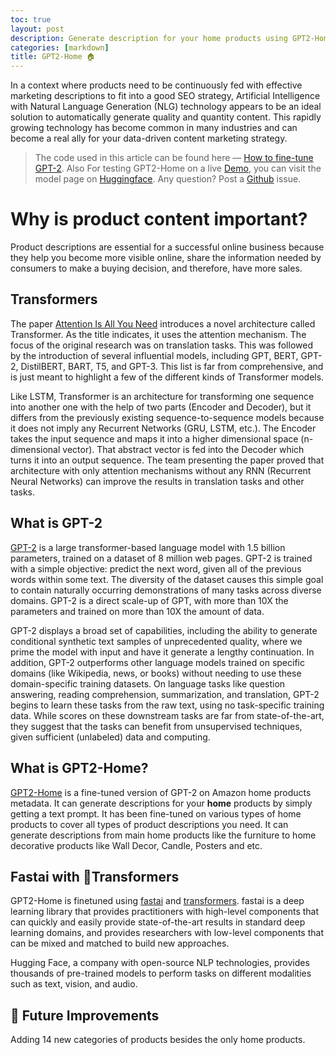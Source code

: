 ```yaml
---
toc: true
layout: post
description: Generate description for your home products using GPT2-Home!
categories: [markdown]
title: GPT2-Home 🏠 
---
```

In a context where products need to be continuously fed with effective marketing descriptions to fit into a good SEO strategy, Artificial Intelligence with Natural Language Generation (NLG) technology appears to be an ideal solution to automatically generate quality and quantity content. This rapidly growing technology has become common in many industries and can become a real ally for your data-driven content marketing strategy.

> The code used in this article can be found here — [How to fine-tune GPT-2](https://docs.fast.ai/tutorial.transformers.html).
Also For testing GPT2-Home on a live [Demo](https://huggingface.co/spaces/HamidRezaAttar/gpt2-home), you can visit the model page on [Huggingface](https://huggingface.co/HamidRezaAttar/gpt2-product-description-generator).
Any question? Post a [Github](https://github.com/HamidRezaAttar/GPT2-Home) issue.

### [](https://huggingface.co/HamidRezaAttar/gpt2-product-description-generator#how-to-use)

# Why is product content important?

Product descriptions are essential for a successful online business because they help you become more visible online, share the information needed by consumers to make a buying decision, and therefore, have more sales.

## Transformers

The paper [Attention Is All You Need](https://arxiv.org/abs/1706.03762) introduces a novel architecture called Transformer. As the title indicates, it uses the attention mechanism. The focus of the original research was on translation tasks. This was followed by the introduction of several influential models, including GPT, BERT, GPT-2, DistilBERT, BART, T5, and GPT-3. This list is far from comprehensive, and is just meant to highlight a few of the different kinds of Transformer models.

Like LSTM, Transformer is an architecture for transforming one sequence into another one with the help of two parts (Encoder and Decoder), but it differs from the previously existing sequence-to-sequence models because it does not imply any Recurrent Networks (GRU, LSTM, etc.). The Encoder takes the input sequence and maps it into a higher dimensional space (n-dimensional vector). That abstract vector is fed into the Decoder which turns it into an output sequence. The team presenting the paper proved that architecture with only attention mechanisms without any RNN (Recurrent Neural Networks) can improve the results in translation tasks and other tasks.

## What is GPT-2

[GPT-2](https://openai.com/blog/better-language-models/) is a large transformer-based language model with 1.5 billion parameters, trained on a dataset of 8 million web pages. GPT-2 is trained with a simple objective: predict the next word, given all of the previous words within some text. The diversity of the dataset causes this simple goal to contain naturally occurring demonstrations of many tasks across diverse domains. GPT-2 is a direct scale-up of GPT, with more than 10X the parameters and trained on more than 10X the amount of data.

GPT-2 displays a broad set of capabilities, including the ability to generate conditional synthetic text samples of unprecedented quality, where we prime the model with input and have it generate a lengthy continuation. In addition, GPT-2 outperforms other language models trained on specific domains (like Wikipedia, news, or books) without needing to use these domain-specific training datasets. On language tasks like question answering, reading comprehension, summarization, and translation, GPT-2 begins to learn these tasks from the raw text, using no task-specific training data. While scores on these downstream tasks are far from state-of-the-art, they suggest that the tasks can benefit from unsupervised techniques, given sufficient (unlabeled) data and computing.

## What is GPT2-Home?

[GPT2-Home](https://huggingface.co/HamidRezaAttar/gpt2-product-description-generator) is a fine-tuned version of GPT-2 on Amazon home products metadata. It can generate descriptions for your **home** products by simply getting a text prompt. It has been fine-tuned on various types of home products to cover all types of product descriptions you need. It can generate descriptions from main home products like the furniture to home decorative products like Wall Decor, Candle, Posters and etc.

## Fastai with 🤗Transformers
GPT2-Home is finetuned using [fastai](https://www.fast.ai/) and [transformers](https://huggingface.co/docs/transformers/index). fastai is a deep learning library that provides practitioners with high-level components that can quickly and easily provide state-of-the-art results in standard deep learning domains, and provides researchers with low-level components that can be mixed and matched to build new approaches. 

Hugging Face, a company with open-source NLP technologies, provides thousands of pre-trained models to perform tasks on different modalities such as text, vision, and audio.

## 📑 Future Improvements

Adding 14 new categories of products besides the only home products.